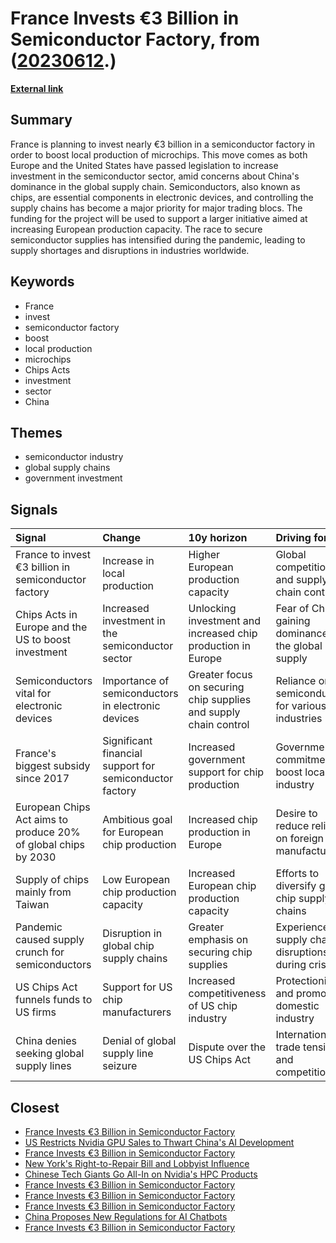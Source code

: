 # __France Invests €3 Billion in Semiconductor Factory__, from ([20230612](https://kghosh.substack.com/p/20230612).)

__[External link](https://www.france24.com/en/europe/20230605-france-to-invest-nearly-%E2%82%AC3-billion-in-semiconductor-factory-to-boost-local-production?utm_source=substack&utm_medium=email)__



## Summary

France is planning to invest nearly €3 billion in a semiconductor factory in order to boost local production of microchips. This move comes as both Europe and the United States have passed legislation to increase investment in the semiconductor sector, amid concerns about China's dominance in the global supply chain. Semiconductors, also known as chips, are essential components in electronic devices, and controlling the supply chains has become a major priority for major trading blocs. The funding for the project will be used to support a larger initiative aimed at increasing European production capacity. The race to secure semiconductor supplies has intensified during the pandemic, leading to supply shortages and disruptions in industries worldwide.

## Keywords

* France
* invest
* semiconductor factory
* boost
* local production
* microchips
* Chips Acts
* investment
* sector
* China

## Themes

* semiconductor industry
* global supply chains
* government investment

## Signals

| Signal                                                         | Change                                                  | 10y horizon                                                      | Driving force                                           |
|:---------------------------------------------------------------|:--------------------------------------------------------|:-----------------------------------------------------------------|:--------------------------------------------------------|
| France to invest €3 billion in semiconductor factory           | Increase in local production                            | Higher European production capacity                              | Global competition and supply chain control             |
| Chips Acts in Europe and the US to boost investment            | Increased investment in the semiconductor sector        | Unlocking investment and increased chip production in Europe     | Fear of China gaining dominance in the global supply    |
| Semiconductors vital for electronic devices                    | Importance of semiconductors in electronic devices      | Greater focus on securing chip supplies and supply chain control | Reliance on semiconductors for various industries       |
| France's biggest subsidy since 2017                            | Significant financial support for semiconductor factory | Increased government support for chip production                 | Government commitment to boost local industry           |
| European Chips Act aims to produce 20% of global chips by 2030 | Ambitious goal for European chip production             | Increased chip production in Europe                              | Desire to reduce reliance on foreign chip manufacturers |
| Supply of chips mainly from Taiwan                             | Low European chip production capacity                   | Increased European chip production capacity                      | Efforts to diversify global chip supply chains          |
| Pandemic caused supply crunch for semiconductors               | Disruption in global chip supply chains                 | Greater emphasis on securing chip supplies                       | Experience of supply chain disruptions during crises    |
| US Chips Act funnels funds to US firms                         | Support for US chip manufacturers                       | Increased competitiveness of US chip industry                    | Protectionism and promoting domestic industry           |
| China denies seeking global supply lines                       | Denial of global supply line seizure                    | Dispute over the US Chips Act                                    | International trade tensions and competition            |

## Closest

* [France Invests €3 Billion in Semiconductor Factory](8dfeb7f353bb51c54f0fbaeadf3ed292)
* [US Restricts Nvidia GPU Sales to Thwart China's AI Development](b79a2baa87b68283198416791b93bce4)
* [France Invests €3 Billion in Semiconductor Factory](8dfeb7f353bb51c54f0fbaeadf3ed292)
* [New York's Right-to-Repair Bill and Lobbyist Influence](c43f57be38bbfef16e25047b07cd9d5d)
* [Chinese Tech Giants Go All-In on Nvidia's HPC Products](b4cc7b5ac1c99e45eb6fc1f733189405)
* [France Invests €3 Billion in Semiconductor Factory](8dfeb7f353bb51c54f0fbaeadf3ed292)
* [France Invests €3 Billion in Semiconductor Factory](8dfeb7f353bb51c54f0fbaeadf3ed292)
* [France Invests €3 Billion in Semiconductor Factory](8dfeb7f353bb51c54f0fbaeadf3ed292)
* [China Proposes New Regulations for AI Chatbots](b6dc0996967d1b60cd671a3f6a787e9b)
* [France Invests €3 Billion in Semiconductor Factory](8dfeb7f353bb51c54f0fbaeadf3ed292)